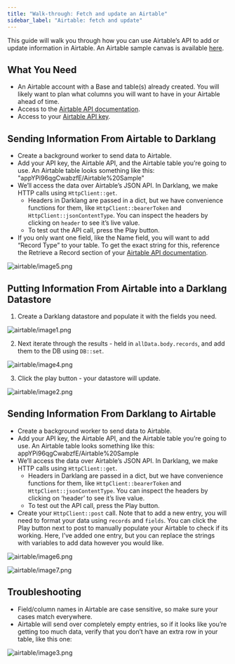 ```yaml
---
title: "Walk-through: Fetch and update an Airtable"
sidebar_label: "Airtable: fetch and update"
---
```


This guide will walk you through how you can use Airtable’s API to add or update
information in Airtable. An Airtable sample canvas is available
[here](https://darklang.com/a/sample-airtable).

## What You Need

- An Airtable account with a Base and table(s) already created. You will likely
  want to plan what columns you will want to have in your Airtable ahead of
  time.
- Access to the [Airtable API documentation](https://airtable.com/api).
- Access to your [Airtable API key](https://airtable.com/account).

## Sending Information From Airtable to Darklang

- Create a background worker to send data to Airtable.
- Add your API key, the Airtable API, and the Airtable table you’re going to
  use. An Airtable table looks something like this:
  "appYPi96qgCwabzfE/Airtable%20Sample"
- We’ll access the data over Airtable’s JSON API. In Darklang, we make HTTP
  calls using `HttpClient::get`.
  - Headers in Darklang are passed in a dict, but we have convenience functions
    for them, like `HttpClient::bearerToken` and `HttpClient::jsonContentType`.
    You can inspect the headers by clicking on `header` to see it’s live value.
  - To test out the API call, press the Play button.
- If you only want one field, like the Name field, you will want to add “Record
  Type” to your table. To get the exact string for this, reference the Retrieve
  a Record section of your
  [Airtable API documentation](https://airtable.com/api).

![airtable/image5.png](/img/tutorials/airtable/image5.png)

## Putting Information From Airtable into a Darklang Datastore

1. Create a Darklang datastore and populate it with the fields you need.

![airtable/image1.png](/img/tutorials/airtable/image1.png)

2. Next iterate through the results - held in `allData.body.records`, and add
   them to the DB using `DB::set`.

![airtable/image4.png](/img/tutorials/airtable/image4.png)

3. Click the play button - your datastore will update.

![airtable/image2.png](/img/tutorials/airtable/image2.png)

## Sending Information From Darklang to Airtable

- Create a background worker to send data to Airtable.
- Add your API key, the Airtable API, and the Airtable table you’re going to
  use. An Airtable table looks something like this:
  appYPi96qgCwabzfE/Airtable%20Sample
- We’ll access the data over Airtable’s JSON API. In Darklang, we make HTTP
  calls using `HttpClient::get`.
  - Headers in Darklang are passed in a dict, but we have convenience functions
    for them, like `HttpClient::bearerToken` and `HttpClient::jsonContentType`.
    You can inspect the headers by clicking on ‘header’ to see it’s live value.
  - To test out the API call, press the Play button.
- Create your `HttpClient::post` call. Note that to add a new entry, you will
  need to format your data using `records` and `fields`. You can click the Play
  button next to post to manually populate your Airtable to check if its
  working. Here, I’ve added one entry, but you can replace the strings with
  variables to add data however you would like.

![airtable/image6.png](/img/tutorials/airtable/image6.png)

![airtable/image7.png](/img/tutorials/airtable/image7.png)

## Troubleshooting

- Field/column names in Airtable are case sensitive, so make sure your cases
  match everywhere.
- Airtable will send over completely empty entries, so if it looks like you’re
  getting too much data, verify that you don’t have an extra row in your table,
  like this one:

![airtable/image3.png](/img/tutorials/airtable/image3.png)
